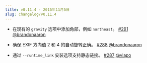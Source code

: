 ```yaml
---
title: v0.11.4 - 2015年11月5日
slug: changelog/v0.11.4
---
```


* 在现有的 `gravity` 选项中添加角部，例如 `northeast`。
  [#291](https://github.com/lovell/sharp/pull/291)
  [@brandonaaron](https://github.com/brandonaaron)

* 确保 EXIF 方向值 2 和 4 的自动旋转正确。
  [#288](https://github.com/lovell/sharp/pull/288)
  [@brandonaaron](https://github.com/brandonaaron)

* 通过 `--runtime_link` 安装选项支持静态链接。
  [#287](https://github.com/lovell/sharp/pull/287)
  [@vlapo](https://github.com/vlapo)